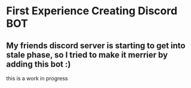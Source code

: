 # First Experience Creating Discord BOT

## My friends discord server is starting to get into stale phase, so I tried to make it merrier by adding this bot :)

this is a work in progress
